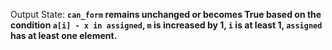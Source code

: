Output State: **`can_form` remains unchanged or becomes True based on the condition `a[i] - x in assigned`, `m` is increased by 1, `i` is at least 1, `assigned` has at least one element.**
